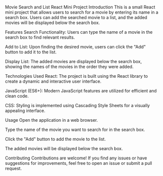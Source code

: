 

Movie Search and List React Mini Project
Introduction
This is a small React mini project that allows users to search for a movie by entering its name in a search box. Users can add the searched movie to a list, and the added movies will be displayed below the search box.

Features
Search Functionality: Users can type the name of a movie in the search box to find relevant results.

Add to List: Upon finding the desired movie, users can click the "Add" button to add it to the list.

Display List: The added movies are displayed below the search box, showing the names of the movies in the order they were added.

Technologies Used
React: The project is built using the React library to create a dynamic and interactive user interface.

JavaScript (ES6+): Modern JavaScript features are utilized for efficient and clean code.

CSS: Styling is implemented using Cascading Style Sheets for a visually appealing interface.

Usage
Open the application in a web browser.

Type the name of the movie you want to search for in the search box.

Click the "Add" button to add the movie to the list.

The added movies will be displayed below the search box.

Contributing
Contributions are welcome! If you find any issues or have suggestions for improvements, feel free to open an issue or submit a pull request.

